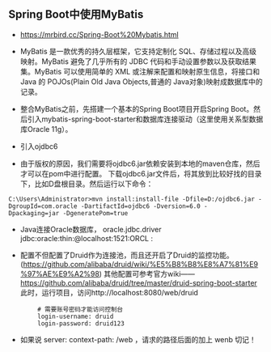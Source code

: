 ##  Spring Boot中使用MyBatis
* https://mrbird.cc/Spring-Boot%20Mybatis.html 

* MyBatis 是一款优秀的持久层框架，它支持定制化 SQL、存储过程以及高级映射。MyBatis 避免了几乎所有的 JDBC 代码和手动设置参数以及获取结果集。MyBatis 可以使用简单的 XML 或注解来配置和映射原生信息，将接口和 Java 的 POJOs(Plain Old Java Objects,普通的 Java对象)映射成数据库中的记录。

* 整合MyBatis之前，先搭建一个基本的Spring Boot项目开启Spring Boot。然后引入mybatis-spring-boot-starter和数据库连接驱动（这里使用关系型数据库Oracle 11g）。

 
* 引入ojdbc6 


* 由于版权的原因，我们需要将ojdbc6.jar依赖安装到本地的maven仓库，然后才可以在pom中进行配置。
  下载ojdbc6.jar文件后，将其放到比较好找的目录下，比如D盘根目录。然后运行以下命令：
  
 ```
C:\Users\Administrator>mvn install:install-file -Dfile=D:/ojdbc6.jar -DgroupId=com.oracle -DartifactId=ojdbc6 -Dversion=6.0 -
Dpackaging=jar -DgeneratePom=true

```

* Java连接Oracle数据库， oracle.jdbc.driver jdbc:oracle:thin:@localhost:1521:ORCL :



* 配置不但配置了Druid作为连接池，而且还开启了Druid的监控功能。(https://github.com/alibaba/druid/wiki/%E5%B8%B8%E8%A7%81%E9%97%AE%E9%A2%98) 其他配置可参考官方wiki——https://github.com/alibaba/druid/tree/master/druid-spring-boot-starter
此时，运行项目，访问http://localhost:8080/web/druid 

```
        # 需要账号密码才能访问控制台
        login-username: druid
        login-password: druid123 
```
  
*  如果说  server:  context-path: /web ，请求的路径后面的加上 wenb 切记！ 

  